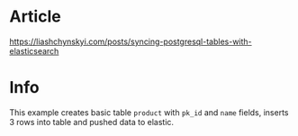 # Article

https://liashchynskyi.com/posts/syncing-postgresql-tables-with-elasticsearch

# Info

This example creates basic table `product` with `pk_id` and `name` fields, inserts 3 rows into table and pushed data to elastic.
